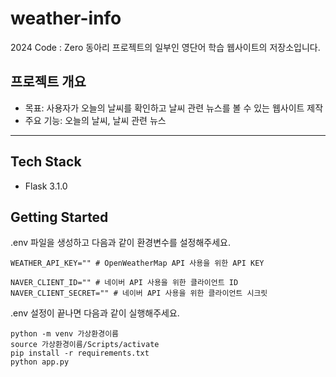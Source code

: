 # weather-info
2024 Code : Zero 동아리 프로젝트의 일부인 영단어 학습 웹사이트의 저장소입니다.
## 프로젝트 개요
- 목표: 사용자가 오늘의 날씨를 확인하고 날씨 관련 뉴스를 볼 수 있는 웹사이트 제작
- 주요 기능: 오늘의 날씨, 날씨 관련 뉴스
<hr/>

## Tech Stack
- Flask 3.1.0
## Getting Started
.env 파일을 생성하고 다음과 같이 환경변수를 설정해주세요.
```
WEATHER_API_KEY="" # OpenWeatherMap API 사용을 위한 API KEY

NAVER_CLIENT_ID="" # 네이버 API 사용을 위한 클라이언트 ID
NAVER_CLIENT_SECRET="" # 네이버 API 사용을 위한 클라이언트 시크릿
```
.env 설정이 끝나면 다음과 같이 실행해주세요.
```
python -m venv 가상환경이름
source 가상환경이름/Scripts/activate
pip install -r requirements.txt
python app.py
```
